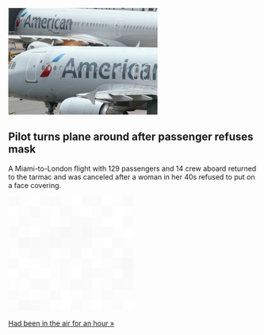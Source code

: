 
![Pilot turns plane around after passenger refuses mask](./20220121115829.png)
## Pilot turns plane around after passenger refuses mask

A Miami-to-London flight with 129 passengers and 14 crew aboard returned to the tarmac and was canceled after a woman in her 40s refused to put on a face covering.

![pic](../square_bg.png)

[Had been in the air for an hour »](https://www.yahoo.com/news/passenger-refused-wear-mask-london-172541315.html)
